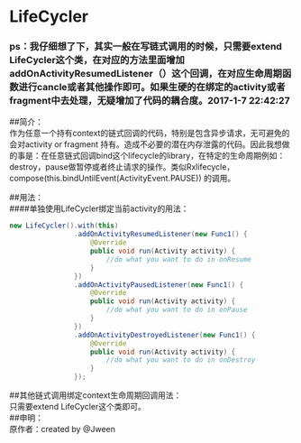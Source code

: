 # LifeCycler<br>
### ps：我仔细想了下，其实一般在写链式调用的时候，只需要extend LifeCycler这个类，在对应的方法里面增加addOnActivityResumedListener（）这个回调，在对应生命周期函数进行cancle或者其他操作即可。如果生硬的在绑定的activity或者fragment中去处理，无疑增加了代码的耦合度。2017-1-7 22:42:27
##简介：<br>
作为任意一个持有context的链式回调的代码，特别是包含异步请求，无可避免的会对activity or fragment 持有。造成不必要的潜在内存泄露的代码。因此我想做的事是：在任意链式回调bind这个lifecycle的library，在特定的生命周期例如：destroy，pause做暂停或者终止请求的操作。类似Rxlifecycle，compose(this.bindUntilEvent(ActivityEvent.PAUSE)) 的调用。<br>

##用法：<br>
####单独使用LifeCycler绑定当前activity的用法：
```java
new LifeCycler().with(this)
                .addOnActivityResumedListener(new Func1() {
                    @Override
                    public void run(Activity activity) {
                        //do what you want to do in onResume
                    }
                })
                .addOnActivityPausedListener(new Func1() {
                    @Override
                    public void run(Activity activity) {
                        //do what you want to do in onPause
                    }
                })
                .addOnActivityDestroyedListener(new Func1() {
                    @Override
                    public void run(Activity activity) {
                        //do what you want to do in onDestroy
                    }
                });
```
##其他链式调用绑定context生命周期回调用法：<br>
只需要extend LifeCycler这个类即可。<br>
##申明：<br>
原作者：created by @Jween

